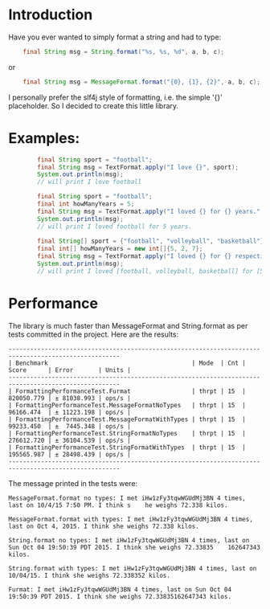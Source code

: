 # Introduction

Have you ever wanted to simply format a string and had to type:
```java
	final String msg = String.format("%s, %s, %d", a, b, c);
```
or
```java
	final String msg = MessageFormat.format("{0}, {1}, {2}", a, b, c);
```
I personally prefer the slf4j style of formatting, i.e. the simple '{}' placeholder. So I decided to create this little library.

# Examples:
```java
		final String sport = "football";
		final String msg = TextFormat.apply("I love {}", sport);
		System.out.println(msg); 
		// will print I love football

		final String sport = "football";
		final int howManyYears = 5;
		final String msg = TextFormat.apply("I loved {} for {} years.", sport, howManyYears);
		System.out.println(msg); 
		// will print I loved football for 5 years.
		
		final String[] sport = {"football", "volleyball", "basketball"};
		final int[] howManyYears = new int[]{5, 2, 7};
		final String msg = TextFormat.apply("I loved {} for {} respectively", sport, howManyYears);
		System.out.println(msg); 
		// will print I loved [football, volleyball, basketball] for [5, 2, 7] years respectively
```
# Performance

The library is much faster than MessageFormat and String.format as per tests committed in the project. Here are the results:

	-----------------------------------------------------------------------------------------------------
	| Benchmark                                        | Mode  | Cnt | Score      | Error       | Units |
	-----------------------------------------------------------------------------------------------------
	| FormattingPerformanceTest.Furmat                 | thrpt | 15  | 820050.779 | ± 81038.993 | ops/s |
	| FormattingPerformanceTest.MessageFormatNoTypes   | thrpt | 15  | 96166.474  | ± 11223.198 | ops/s |
	| FormattingPerformanceTest.MessageFormatWithTypes | thrpt | 15  | 99233.450  | ±  7445.348 | ops/s |
	| FormattingPerformanceTest.StringFormatNoTypes    | thrpt | 15  | 276612.720 | ± 36104.539 | ops/s |
	| FormattingPerformanceTest.StringFormatWithTypes  | thrpt | 15  | 195565.987 | ± 28498.439 | ops/s |
	-----------------------------------------------------------------------------------------------------

The message printed in the tests were:

	MessageFormat.format no types: I met iHw1zFy3tqwWGUdMj3BN 4 times, last on 10/4/15 7:50 PM. I think s    he weighs 72.338 kilos.

	MessageFormat.format with types: I met iHw1zFy3tqwWGUdMj3BN 4 times, last on Oct 4, 2015. I think she weighs 72.338 kilos.

	String.format no types: I met iHw1zFy3tqwWGUdMj3BN 4 times, last on Sun Oct 04 19:50:39 PDT 2015. I think she weighs 72.33835    162647343 kilos.

	String.format with types: I met iHw1zFy3tqwWGUdMj3BN 4 times, last on 10/04/15. I think she weighs 72.338352 kilos.

	Furmat: I met iHw1zFy3tqwWGUdMj3BN 4 times, last on Sun Oct 04 19:50:39 PDT 2015. I think she weighs 72.33835162647343 kilos.

